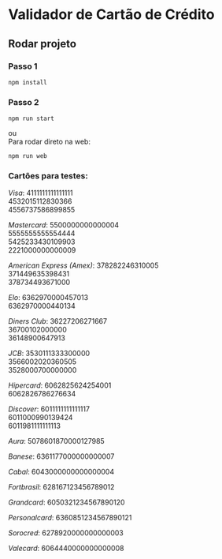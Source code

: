 # Validador de Cartão de Crédito
## Rodar projeto
### Passo 1
```
npm install
```

### Passo 2
```
npm run start
```
ou <br>
Para rodar direto na web:
```
npm run web
```

### Cartões para testes:
*Visa*:
4111111111111111<br>
4532015112830366<br>
4556737586899855<br>

*Mastercard*:
5500000000000004<br>
5555555555554444<br>
5425233430109903<br>
2221000000000009<br>

*American Express (Amex)*:
378282246310005<br>
371449635398431<br>
378734493671000<br>

*Elo*:
6362970000457013<br>
6362970000440134<br>

*Diners Club*:
36227206271667<br>
36700102000000<br>
36148900647913<br>

*JCB*:
3530111333300000<br>
3566002020360505<br>
3528000700000000<br>

*Hipercard*:
6062825624254001<br>
6062826786276634<br>

*Discover*:
6011111111111117<br>
6011000990139424<br>
6011981111111113<br>

*Aura*:
5078601870000127985<br>

*Banese*:
6361177000000000007<br>

*Cabal*:
6043000000000000004<br>

*Fortbrasil*:
628167123456789012<br>

*Grandcard*:
6050321234567890120<br>

*Personalcard*:
6360851234567890121<br>

*Sorocred*:
6278920000000000003<br>

*Valecard*:
6064440000000000008<br>